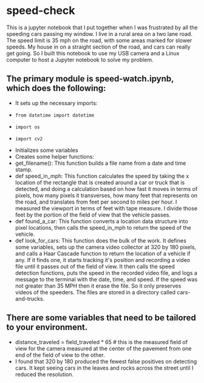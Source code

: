 # speed-check
This is a jupyter notebook that I put together when I was frustrated by all the speeding cars passing my window. I live in a rural area on a two lane road. The speed limit is 35 mph on the road, with some areas marked for slower speeds. My house in on a straight section of the road, and cars can really get going. So I built this notebook to use my USB camera and a Linux computer to host a Jupyter notebook to solve my problem.
## The primary module is speed-watch.ipynb, which does the following:
- It sets up the necessary imports: 
-     from datetime import datetime
-     import os
-     import cv2
-  Initializes some variables
-  Creates some helper functions:
-    get_filename(): This function builds a file name from a date and time stamp.
-    def speed_in_mph: This function calculates the speed by taking the x location of the rectangle that is created around a car or truck that is detected, and doing a calculation based on how fast it moves in terms of pixels, how many pixels it transverses, how many feet that represents on the road, and translates from feet per second to miles per hour. I measured the viewport in terms of feet with tape measure. I divide those feet by the portion of the field of view that the vehicle passes.
-    def found_a_car: This function converts a location data structure into pixel locations, then calls the speed_in_mph to return the speed of the vehicle.
-    def look_for_cars: This function does the bulk of the work. It defines some variables, sets up the camera video collector at 320 by 180 pixels, and calls a Haar Cascade function to return the location of a vehicle if any. If it finds one, it starts tracking it's position and recording a video file until it passes out of the field of view. It then calls the speed detection functions, puts the speed in the recorded video file, and logs a message to the terminal with the date, time, and speed. If the speed was not greater than 35 MPH then it erase the file. So it only preserves videos of the speeders. The files are stored in a directory called cars-and-trucks. 
## There are some variables that need to be tailored to your environment. 
-  distance_traveled = field_traveled * 65 # this is the measured field of view for the camera measured at the center of the pavement from one end of the field of view to the other. 
-  I found that 320 by 180 produced the fewest false positives on detecting cars. It kept seeing cars in the leaves and rocks across the street until I reduced the resolution. 
